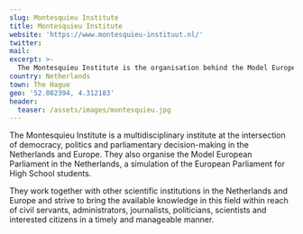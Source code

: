 ```yaml
---
slug: Montesquieu Institute
title: Montesquieu Institute
website: 'https://www.montesquieu-instituut.nl/'
twitter:
mail:
excerpt: >-
  The Montesquieu Institute is the organisation behind the Model European Parliament in the Netherlands, a simulation of the European Parliament for High School students, and a multidisciplinary institute at the intersection of democracy, politics and parliamentary decision-making in the Netherlands and Europe.
country: Netherlands
town: The Hague
geo: '52.082394, 4.312183'
header:
  teaser: /assets/images/montesquieu.jpg
---
```


The Montesquieu Institute is a multidisciplinary institute at the intersection of democracy, politics and parliamentary decision-making in the Netherlands and Europe. They also organise the Model European Parliament in the Netherlands, a simulation of the European Parliament for High School students.

They work together with other scientific institutions in the Netherlands and Europe and strive to bring the available knowledge in this field within reach of civil servants, administrators, journalists, politicians, scientists and interested citizens in a timely and manageable manner.
